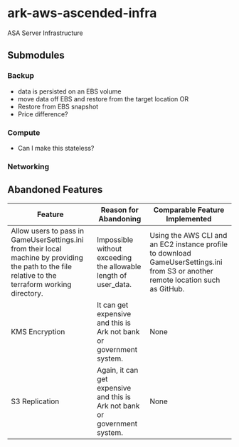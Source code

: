 # ark-aws-ascended-infra
ASA Server Infrastructure

## Submodules

### Backup
- data is persisted on an EBS volume
- move data off EBS and restore from the target location OR
- Restore from EBS snapshot
- Price difference?

### Compute
- Can I make this stateless?

### Networking

## Abandoned Features
| Feature | Reason for Abandoning | Comparable Feature Implemented |
| ------------- | ------------- | ------------- |
| Allow users to pass in GameUserSettings.ini from their local machine by providing the path to the file relative to the terraform working directory.  | Impossible without exceeding the allowable length of user_data.  | Using the AWS CLI and an EC2 instance profile to download GameUserSettings.ini from S3 or another remote location such as GitHub. |
| KMS Encryption  | It can get expensive and this is Ark not bank or government system.  | None |
| S3 Replication  | Again, it can get expensive and this is Ark not bank or government system.  | None |
